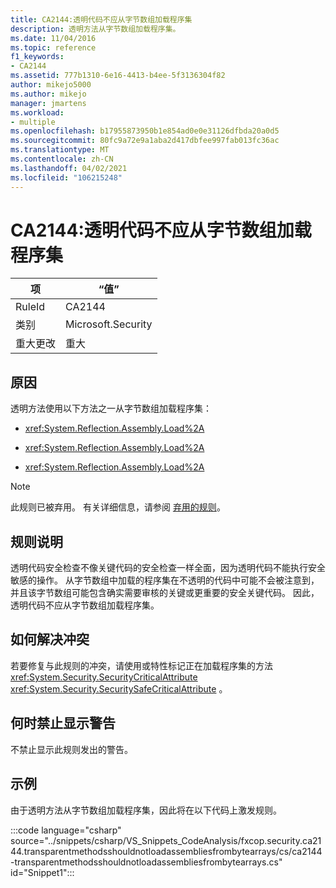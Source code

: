```yaml
---
title: CA2144:透明代码不应从字节数组加载程序集
description: 透明方法从字节数组加载程序集。
ms.date: 11/04/2016
ms.topic: reference
f1_keywords:
- CA2144
ms.assetid: 777b1310-6e16-4413-b4ee-5f3136304f82
author: mikejo5000
ms.author: mikejo
manager: jmartens
ms.workload:
- multiple
ms.openlocfilehash: b17955873950b1e854ad0e0e31126dfbda20a0d5
ms.sourcegitcommit: 80fc9a72e9a1aba2d417dbfee997fab013fc36ac
ms.translationtype: MT
ms.contentlocale: zh-CN
ms.lasthandoff: 04/02/2021
ms.locfileid: "106215248"
---
```

# <a name="ca2144-transparent-code-should-not-load-assemblies-from-byte-arrays"></a>CA2144:透明代码不应从字节数组加载程序集

|项|“值”|
|-|-|
|RuleId|CA2144|
|类别|Microsoft.Security|
|重大更改|重大|

## <a name="cause"></a>原因
透明方法使用以下方法之一从字节数组加载程序集：

- <xref:System.Reflection.Assembly.Load%2A>

- <xref:System.Reflection.Assembly.Load%2A>

- <xref:System.Reflection.Assembly.Load%2A>

> [!NOTE]
> 此规则已被弃用。 有关详细信息，请参阅 [弃用的规则](fxcop-unported-deprecated-rules.md)。

## <a name="rule-description"></a>规则说明
透明代码安全检查不像关键代码的安全检查一样全面，因为透明代码不能执行安全敏感的操作。 从字节数组中加载的程序集在不透明的代码中可能不会被注意到，并且该字节数组可能包含确实需要审核的关键或更重要的安全关键代码。 因此，透明代码不应从字节数组加载程序集。

## <a name="how-to-fix-violations"></a>如何解决冲突
若要修复与此规则的冲突，请使用或特性标记正在加载程序集的方法 <xref:System.Security.SecurityCriticalAttribute> <xref:System.Security.SecuritySafeCriticalAttribute> 。

## <a name="when-to-suppress-warnings"></a>何时禁止显示警告
不禁止显示此规则发出的警告。

## <a name="example"></a>示例
由于透明方法从字节数组加载程序集，因此将在以下代码上激发规则。

:::code language="csharp" source="../snippets/csharp/VS_Snippets_CodeAnalysis/fxcop.security.ca2144.transparentmethodsshouldnotloadassembliesfrombytearrays/cs/ca2144-transparentmethodsshouldnotloadassembliesfrombytearrays.cs" id="Snippet1":::
